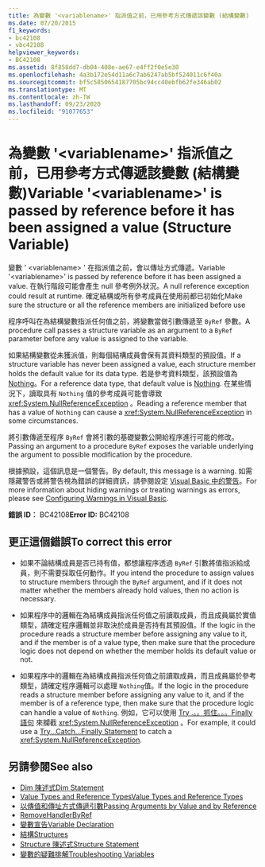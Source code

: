 ```yaml
---
title: 為變數 '<variablename>' 指派值之前，已用參考方式傳遞該變數 (結構變數)
ms.date: 07/20/2015
f1_keywords:
- bc42108
- vbc42108
helpviewer_keywords:
- BC42108
ms.assetid: 8f858dd7-db04-408e-ae67-e4ff2f0e5e30
ms.openlocfilehash: 4a3b172e54d11a6c7ab6247ab5bf524011c6f40a
ms.sourcegitcommit: bf5c5850654187705bc94cc40ebfb62fe346ab02
ms.translationtype: MT
ms.contentlocale: zh-TW
ms.lasthandoff: 09/23/2020
ms.locfileid: "91077653"
---
```

# <a name="variable-variablename-is-passed-by-reference-before-it-has-been-assigned-a-value-structure-variable"></a><span data-ttu-id="bca5e-102">為變數 '\<variablename>' 指派值之前，已用參考方式傳遞該變數 (結構變數)</span><span class="sxs-lookup"><span data-stu-id="bca5e-102">Variable '\<variablename>' is passed by reference before it has been assigned a value (Structure Variable)</span></span>

<span data-ttu-id="bca5e-103">變數 ' \<variablename> ' 在指派值之前，會以傳址方式傳遞。</span><span class="sxs-lookup"><span data-stu-id="bca5e-103">Variable '\<variablename>' is passed by reference before it has been assigned a value.</span></span> <span data-ttu-id="bca5e-104">在執行階段可能會產生 null 參考例外狀況。</span><span class="sxs-lookup"><span data-stu-id="bca5e-104">A null reference exception could result at runtime.</span></span> <span data-ttu-id="bca5e-105">確定結構或所有參考成員在使用前都已初始化</span><span class="sxs-lookup"><span data-stu-id="bca5e-105">Make sure the structure or all the reference members are initialized before use</span></span>  
  
 <span data-ttu-id="bca5e-106">程序呼叫在為結構變數指派任何值之前，將變數當做引數傳遞至 `ByRef` 參數。</span><span class="sxs-lookup"><span data-stu-id="bca5e-106">A procedure call passes a structure variable as an argument to a `ByRef` parameter before any value is assigned to the variable.</span></span>  
  
 <span data-ttu-id="bca5e-107">如果結構變數從未獲派值，則每個結構成員會保有其資料類型的預設值。</span><span class="sxs-lookup"><span data-stu-id="bca5e-107">If a structure variable has never been assigned a value, each structure member holds the default value for its data type.</span></span> <span data-ttu-id="bca5e-108">若是參考資料類型，該預設值為 [Nothing](../language-reference/nothing.md)。</span><span class="sxs-lookup"><span data-stu-id="bca5e-108">For a reference data type, that default value is [Nothing](../language-reference/nothing.md).</span></span> <span data-ttu-id="bca5e-109">在某些情況下，讀取具有 `Nothing` 值的參考成員可能會導致 <xref:System.NullReferenceException> 。</span><span class="sxs-lookup"><span data-stu-id="bca5e-109">Reading a reference member that has a value of `Nothing` can cause a <xref:System.NullReferenceException> in some circumstances.</span></span>  
  
 <span data-ttu-id="bca5e-110">將引數傳遞至程序 `ByRef` 會將引數的基礎變數公開給程序進行可能的修改。</span><span class="sxs-lookup"><span data-stu-id="bca5e-110">Passing an argument to a procedure `ByRef` exposes the variable underlying the argument to possible modification by the procedure.</span></span>  
  
 <span data-ttu-id="bca5e-111">根據預設，這個訊息是一個警告。</span><span class="sxs-lookup"><span data-stu-id="bca5e-111">By default, this message is a warning.</span></span> <span data-ttu-id="bca5e-112">如需隱藏警告或將警告視為錯誤的詳細資訊，請參閱設定 [Visual Basic 中的警告](/visualstudio/ide/configuring-warnings-in-visual-basic)。</span><span class="sxs-lookup"><span data-stu-id="bca5e-112">For more information about hiding warnings or treating warnings as errors, please see [Configuring Warnings in Visual Basic](/visualstudio/ide/configuring-warnings-in-visual-basic).</span></span>  
  
 <span data-ttu-id="bca5e-113">**錯誤 ID︰** BC42108</span><span class="sxs-lookup"><span data-stu-id="bca5e-113">**Error ID:** BC42108</span></span>  
  
## <a name="to-correct-this-error"></a><span data-ttu-id="bca5e-114">更正這個錯誤</span><span class="sxs-lookup"><span data-stu-id="bca5e-114">To correct this error</span></span>  
  
- <span data-ttu-id="bca5e-115">如果不論結構成員是否已持有值，都想讓程序透過 `ByRef` 引數將值指派給成員，則不需要採取任何動作。</span><span class="sxs-lookup"><span data-stu-id="bca5e-115">If you intend the procedure to assign values to structure members through the `ByRef` argument, and if it does not matter whether the members already hold values, then no action is necessary.</span></span>  
  
- <span data-ttu-id="bca5e-116">如果程序中的邏輯在為結構成員指派任何值之前讀取成員，而且成員屬於實值類型，請確定程序邏輯並非取決於成員是否持有其預設值。</span><span class="sxs-lookup"><span data-stu-id="bca5e-116">If the logic in the procedure reads a structure member before assigning any value to it, and if the member is of a value type, then make sure that the procedure logic does not depend on whether the member holds its default value or not.</span></span>  
  
- <span data-ttu-id="bca5e-117">如果程序中的邏輯在為結構成員指派任何值之前讀取成員，而且成員屬於參考類型，請確定程序邏輯可以處理 `Nothing`值。</span><span class="sxs-lookup"><span data-stu-id="bca5e-117">If the logic in the procedure reads a structure member before assigning any value to it, and if the member is of a reference type, then make sure that the procedure logic can handle a value of `Nothing`.</span></span> <span data-ttu-id="bca5e-118">例如，它可以使用 [Try .。。抓住。。。Finally 語句](../language-reference/statements/try-catch-finally-statement.md) 來攔截 <xref:System.NullReferenceException> 。</span><span class="sxs-lookup"><span data-stu-id="bca5e-118">For example, it could use a [Try...Catch...Finally Statement](../language-reference/statements/try-catch-finally-statement.md) to catch a <xref:System.NullReferenceException>.</span></span>  
  
## <a name="see-also"></a><span data-ttu-id="bca5e-119">另請參閱</span><span class="sxs-lookup"><span data-stu-id="bca5e-119">See also</span></span>

- [<span data-ttu-id="bca5e-120">Dim 陳述式</span><span class="sxs-lookup"><span data-stu-id="bca5e-120">Dim Statement</span></span>](../language-reference/statements/dim-statement.md)
- [<span data-ttu-id="bca5e-121">Value Types and Reference Types</span><span class="sxs-lookup"><span data-stu-id="bca5e-121">Value Types and Reference Types</span></span>](../programming-guide/language-features/data-types/value-types-and-reference-types.md)
- [<span data-ttu-id="bca5e-122">以傳值和傳址方式傳遞引數</span><span class="sxs-lookup"><span data-stu-id="bca5e-122">Passing Arguments by Value and by Reference</span></span>](../programming-guide/language-features/procedures/passing-arguments-by-value-and-by-reference.md)
- [<span data-ttu-id="bca5e-123">RemoveHandler</span><span class="sxs-lookup"><span data-stu-id="bca5e-123">ByRef</span></span>](../language-reference/modifiers/byref.md)
- [<span data-ttu-id="bca5e-124">變數宣告</span><span class="sxs-lookup"><span data-stu-id="bca5e-124">Variable Declaration</span></span>](../programming-guide/language-features/variables/variable-declaration.md)
- [<span data-ttu-id="bca5e-125">結構</span><span class="sxs-lookup"><span data-stu-id="bca5e-125">Structures</span></span>](../programming-guide/language-features/data-types/structures.md)
- [<span data-ttu-id="bca5e-126">Structure 陳述式</span><span class="sxs-lookup"><span data-stu-id="bca5e-126">Structure Statement</span></span>](../language-reference/statements/structure-statement.md)
- [<span data-ttu-id="bca5e-127">變數的疑難排解</span><span class="sxs-lookup"><span data-stu-id="bca5e-127">Troubleshooting Variables</span></span>](../programming-guide/language-features/variables/troubleshooting-variables.md)
